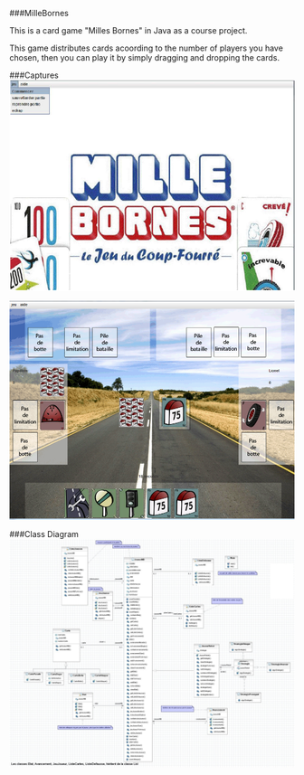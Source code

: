 ###MilleBornes

This is a card game "Milles Bornes" in Java as a course project.

This game distributes cards acoording to the number of players you have chosen, then you can play it by simply dragging and dropping the cards.

###Captures
![image](./game_start.png)

![image](./game.png)

###Class Diagram
![image](./diagramme_classes.jpg)
